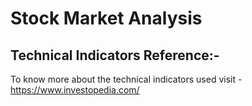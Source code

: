# Stock Market Analysis

## Technical Indicators Reference:-
To know more about the technical indicators used visit - https://www.investopedia.com/

